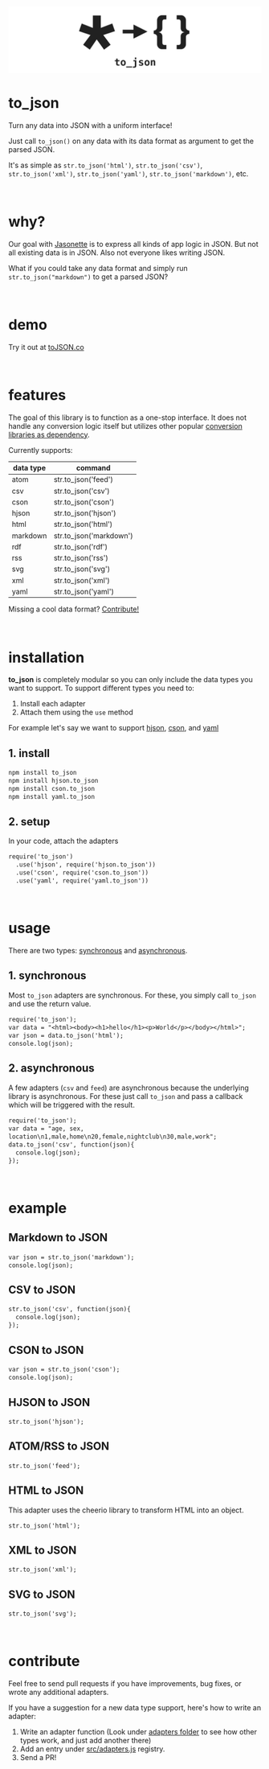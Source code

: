 ![logo](https://raw.githubusercontent.com/gliechtenstein/images/master/logo.png)

# to_json

Turn any data into JSON with a uniform interface!

Just call `to_json()` on any data with its data format as argument to get the parsed JSON.

It's as simple as `str.to_json('html')`, `str.to_json('csv')`, `str.to_json('xml')`, `str.to_json('yaml')`, `str.to_json('markdown')`, etc.

<br>

# why?

Our goal with [Jasonette](https://www.jasonette.com) is to express all kinds of app logic in JSON. But not all existing data is in JSON. Also not everyone likes writing JSON.

What if you could take any data format and simply run `str.to_json("markdown")` to get a parsed JSON?

<br>

# demo

Try it out at [toJSON.co](https://toJSON.co/)

<br>

# features

The goal of this library is to function as a one-stop interface. It does not handle any conversion logic itself but utilizes other popular [conversion libraries as dependency](https://github.com/Jasonette/to_json/blob/master/package.json#L15).

Currently supports:

data type | command
----------|----------------------
atom      | str.to_json('feed')
csv       | str.to_json('csv')
cson      | str.to_json('cson')
hjson     | str.to_json('hjson')
html      | str.to_json('html')
markdown  | str.to_json('markdown')
rdf       | str.to_json('rdf')
rss       | str.to_json('rss')
svg       | str.to_json('svg')
xml       | str.to_json('xml')
yaml      | str.to_json('yaml')

Missing a cool data format? [Contribute!](#contribute)

<br>

# installation

**to_json** is completely modular so you can only include the data types you want to support. To support different types you need to:

1. Install each adapter
2. Attach them using the `use` method

For example let's say we want to support [hjson](https://hjson.org/), [cson](https://github.com/bevry/cson), and [yaml](http://yaml.org/)

## 1. install

```
npm install to_json
npm install hjson.to_json
npm install cson.to_json
npm install yaml.to_json
```

## 2. setup

In your code, attach the adapters

```
require('to_json')
  .use('hjson', require('hjson.to_json'))
  .use('cson', require('cson.to_json'))
  .use('yaml', require('yaml.to_json'))
```

<br>

# usage

There are two types: [synchronous](#1-synchronous) and [asynchronous](#2-asynchronous).

## 1. synchronous

Most `to_json` adapters are synchronous. For these, you simply call `to_json` and use the return value.

```
require('to_json');
var data = "<html><body><h1>hello</h1><p>World</p></body></html>";
var json = data.to_json('html');
console.log(json);
```

## 2. asynchronous

A few adapters (`csv` and `feed`) are asynchronous because the underlying library is asynchronous. For these just call `to_json` and pass a callback which will be triggered with the result.

```
require('to_json');
var data = "age, sex, location\n1,male,home\n20,female,nightclub\n30,male,work";
data.to_json('csv', function(json){
  console.log(json);
});
```

<br>

# example

## Markdown to JSON
```
var json = str.to_json('markdown');
console.log(json);
```

## CSV to JSON
```
str.to_json('csv', function(json){
  console.log(json);
});
```

## CSON to JSON
```
var json = str.to_json('cson');
console.log(json);
```

## HJSON to JSON
```
str.to_json('hjson');
```

## ATOM/RSS to JSON
```
str.to_json('feed');
```

## HTML to JSON
This adapter uses the cheerio library to transform HTML into an object.

```
str.to_json('html');
```

## XML to JSON
```
str.to_json('xml');
```

## SVG to JSON
```
str.to_json('svg');
```

<br>

# contribute
Feel free to send pull requests if you have improvements, bug fixes, or wrote any additional adapters.

If you have a suggestion for a new data type support, here's how to write an adapter:

1. Write an adapter function (Look under [adapters folder](src/adapters) to see how other types work, and just add another there)
2. Add an entry under [src/adapters.js](src/adapters.js) registry.
3. Send a PR!
